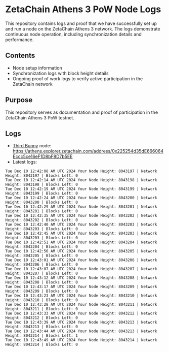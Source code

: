 # ZetaChain Athens 3 PoW Node Logs
This repository contains logs and proof that we have successfully set up and run a node on the ZetaChain Athens 3 network. The logs demonstrate continuous node operation, including synchronization details and performance.

## Contents
- Node setup information
- Synchronization logs with block height details
- Ongoing proof of work logs to verify active participation in the ZetaChain network

## Purpose
This repository serves as documentation and proof of participation in the ZetaChain Athens 3 PoW testnet.

## Logs

- [Third Bunny](https://thirdbunny.xyz/) node: https://athens.explorer.zetachain.com/address/0x225254d35dE666064Eccc5ce16eF1D8bF8D7b5EE
- Latest logs:
```
Tue Dec 10 12:42:08 AM UTC 2024 Your Node Height: 8043197 | Network Height: 8043197 | Blocks Left: 0
Tue Dec 10 12:42:14 AM UTC 2024 Your Node Height: 8043198 | Network Height: 8043198 | Blocks Left: 0
Tue Dec 10 12:42:19 AM UTC 2024 Your Node Height: 8043199 | Network Height: 8043199 | Blocks Left: 0
Tue Dec 10 12:42:24 AM UTC 2024 Your Node Height: 8043200 | Network Height: 8043200 | Blocks Left: 0
Tue Dec 10 12:42:29 AM UTC 2024 Your Node Height: 8043201 | Network Height: 8043201 | Blocks Left: 0
Tue Dec 10 12:42:35 AM UTC 2024 Your Node Height: 8043202 | Network Height: 8043202 | Blocks Left: 0
Tue Dec 10 12:42:40 AM UTC 2024 Your Node Height: 8043203 | Network Height: 8043203 | Blocks Left: 0
Tue Dec 10 12:42:45 AM UTC 2024 Your Node Height: 8043203 | Network Height: 8043203 | Blocks Left: 0
Tue Dec 10 12:42:51 AM UTC 2024 Your Node Height: 8043204 | Network Height: 8043204 | Blocks Left: 0
Tue Dec 10 12:42:56 AM UTC 2024 Your Node Height: 8043205 | Network Height: 8043205 | Blocks Left: 0
Tue Dec 10 12:43:01 AM UTC 2024 Your Node Height: 8043206 | Network Height: 8043206 | Blocks Left: 0
Tue Dec 10 12:43:07 AM UTC 2024 Your Node Height: 8043207 | Network Height: 8043207 | Blocks Left: 0
Tue Dec 10 12:43:12 AM UTC 2024 Your Node Height: 8043208 | Network Height: 8043208 | Blocks Left: 0
Tue Dec 10 12:43:17 AM UTC 2024 Your Node Height: 8043209 | Network Height: 8043209 | Blocks Left: 0
Tue Dec 10 12:43:23 AM UTC 2024 Your Node Height: 8043210 | Network Height: 8043210 | Blocks Left: 0
Tue Dec 10 12:43:28 AM UTC 2024 Your Node Height: 8043211 | Network Height: 8043211 | Blocks Left: 0
Tue Dec 10 12:43:33 AM UTC 2024 Your Node Height: 8043212 | Network Height: 8043212 | Blocks Left: 0
Tue Dec 10 12:43:39 AM UTC 2024 Your Node Height: 8043213 | Network Height: 8043213 | Blocks Left: 0
Tue Dec 10 12:43:44 AM UTC 2024 Your Node Height: 8043213 | Network Height: 8043214 | Blocks Left: 1
Tue Dec 10 12:43:49 AM UTC 2024 Your Node Height: 8043214 | Network Height: 8043214 | Blocks Left: 0
```
